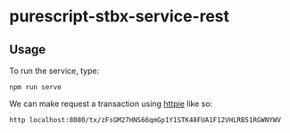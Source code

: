 # purescript-stbx-service-rest

## Usage

To run the service, type:
```
npm run serve
```

We can make request a transaction using [httpie](https://httpie.org) like so:

```
http localhost:8080/tx/zFsGM27HNS66qmGp1Y1STK48FUA1F12VHLRB51RGWNYWV
```
